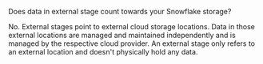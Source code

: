 Does data in external stage count towards your Snowflake storage?

No. External stages point to external cloud storage locations. Data in those external locations are managed and maintained independently and is managed by the respective cloud provider. An external stage only refers to an external location and doesn't physically hold any data.
